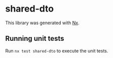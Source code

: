 # shared-dto

This library was generated with [Nx](https://nx.dev).

## Running unit tests

Run `nx test shared-dto` to execute the unit tests.
